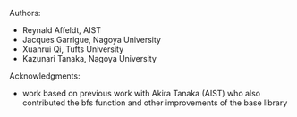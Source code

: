 Authors:

- Reynald Affeldt, AIST
- Jacques Garrigue, Nagoya University
- Xuanrui Qi, Tufts University
- Kazunari Tanaka, Nagoya University

Acknowledgments:

- work based on previous work with 
  Akira Tanaka (AIST)
  who also contributed the bfs function and other improvements of the base library

